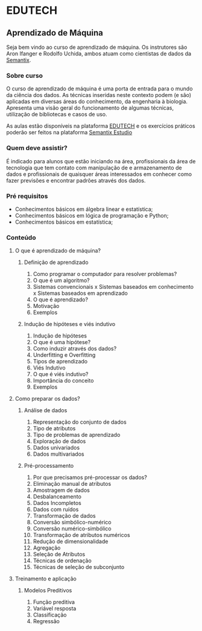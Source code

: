 # EDUTECH

## Aprendizado de Máquina

Seja bem vindo ao curso de aprendizado de máquina. Os instrutores são Aron Ifanger e Rodolfo Uchida, ambos atuam como cientistas de dados da [Semantix](http://www.semantix.com.br/). 

### Sobre curso
O curso de aprendizado de máquina é uma porta de entrada para o mundo da ciência dos dados. As técnicas inseridas neste contexto podem (e são) aplicadas em diversas áreas do conhecimento, da engenharia à biologia. Apresenta uma visão geral do funcionamento de algumas técnicas, utilização de bibliotecas e casos de uso.

As aulas estão disponíveis na plataforma [EDUTECH]() e os exercícios práticos poderão ser feitos na plataforma [Semantix Estudio](https://studio.opengalaxy.io/)


### Quem deve assistir?
É indicado para alunos que estão iniciando na área, profissionais da área de tecnologia que tem contato com manipulação de e armazenamento de dados e profissionais de quaisquer áreas interessados em conhecer como fazer previsões e encontrar padrões através dos dados.

### Pré requisitos

* Conhecimentos básicos em álgebra linear e estatística;
* Conhecimentos básicos em lógica de programação e Python;
* Conhecimentos básicos em estatística;

### Conteúdo

1. O que é aprendizado de máquina?

    1. Definição de aprendizado
    
        1. Como programar o computador para resolver problemas?
        2. O que é um algoritmo?
        3. Sistemas convencionais x Sistemas baseados em conhecimento x Sistemas baseados em aprendizado
        4. O que é aprendizado?
        5. Motivação
        6. Exemplos
        
    2. Indução de hipóteses e viés indutivo
    
        1. Indução de hipóteses
        2. O que é uma hipótese?
        3. Como induzir através dos dados?
        4. Underfitting e Overfitting
        5. Tipos de aprendizado
        6. Viés Indutivo
        7. O que é viés indutivo?
        8. Importância do conceito
        8. Exemplos
        
2. Como preparar os dados?

    1. Análise de dados
    
        1. Representação do conjunto de dados
        2. Tipo de atributos		
        3. Tipo de problemas de aprendizado 	
        4. Exploração de dados
        5. Dados univariados
        6. Dados multivariados
        
    2. Pré-processamento
    
        1. Por que precisamos pré-processar os dados?
        2. Eliminação manual de atributos
        3. Amostragem de dados
        4. Desbalanceamento
        5. Dados Incompletos
        6. Dados com ruídos
        7. Transformação de dados
        8. Conversão simbólico-numérico
        9. Conversão numérico-simbólico
        10. Transformação de atributos numéricos
        11. Redução de dimensionalidade
        12. Agregação
        13. Seleção de Atributos
        14. Técnicas de ordenação
        15. Técnicas de seleção de subconjunto
        
3. Treinamento e aplicação

    1. Modelos Preditivos
    
        1. Função preditiva
        2. Variável resposta
        3. Classificação
        4. Regressão

